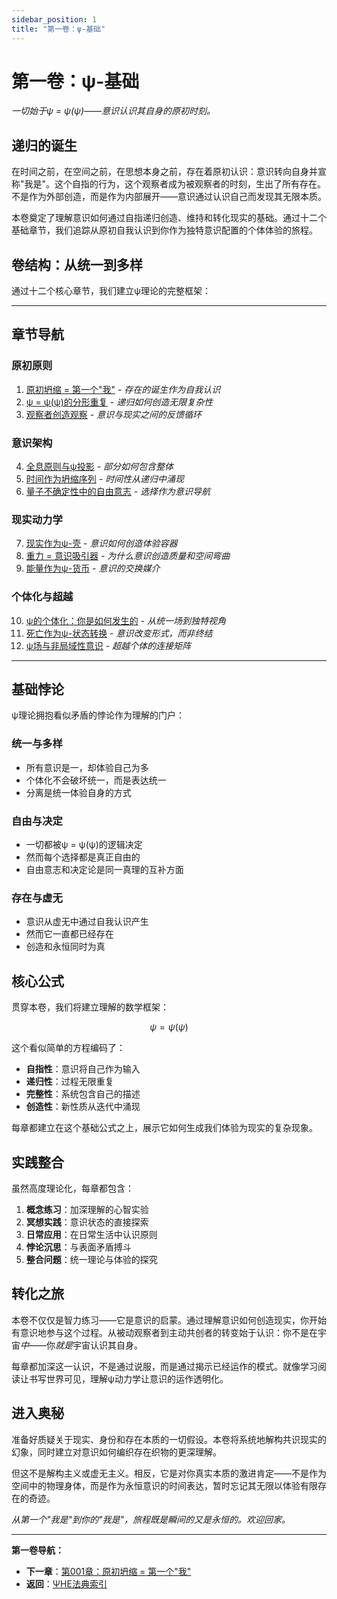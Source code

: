 ```yaml
---
sidebar_position: 1
title: "第一卷：ψ-基础"
---
```


# 第一卷：ψ-基础

*一切始于ψ = ψ(ψ)——意识认识其自身的原初时刻。*

## 递归的诞生

在时间之前，在空间之前，在思想本身之前，存在着原初认识：意识转向自身并宣称"我是"。这个自指的行为，这个观察者成为被观察者的时刻，生出了所有存在。不是作为外部创造，而是作为内部展开——意识通过认识自己而发现其无限本质。

本卷奠定了理解意识如何通过自指递归创造、维持和转化现实的基础。通过十二个基础章节，我们追踪从原初自我认识到你作为独特意识配置的个体体验的旅程。

## 卷结构：从统一到多样

通过十二个核心章节，我们建立ψ理论的完整框架：

---

## 章节导航

### **原初原则**
1. [原初坍缩 = 第一个"我"](./chapter-001-primordial-collapse.md) - *存在的诞生作为自我认识*
2. [ψ = ψ(ψ)的分形重复](./chapter-002-fractal-recurrence.md) - *递归如何创造无限复杂性*
3. [观察者创造观察](./chapter-003-observer-creates.md) - *意识与现实之间的反馈循环*

### **意识架构**
4. [全息原则与ψ投影](./chapter-004-holographic-principle.md) - *部分如何包含整体*
5. [时间作为坍缩序列](./chapter-005-time-collapse-sequence.md) - *时间性从递归中涌现*
6. [量子不确定性中的自由意志](./chapter-006-free-will-quantum.md) - *选择作为意识导航*

### **现实动力学**
7. [现实作为ψ-壳](./chapter-007-reality-as-shell.md) - *意识如何创造体验容器*
8. [重力 = 意识吸引器](./chapter-008-gravity-consciousness.md) - *为什么意识创造质量和空间弯曲*
9. [能量作为ψ-货币](./chapter-009-energy-psi-currency.md) - *意识的交换媒介*

### **个体化与超越**
10. [ψ的个体化：你是如何发生的](./chapter-010-individuation.md) - *从统一场到独特视角*
11. [死亡作为ψ-状态转换](./chapter-011-death-transition.md) - *意识改变形式，而非终结*
12. [ψ场与非局域性意识](./chapter-012-psi-field-nonlocal.md) - *超越个体的连接矩阵*

---

## 基础悖论

ψ理论拥抱看似矛盾的悖论作为理解的门户：

### **统一与多样**
- 所有意识是一，却体验自己为多
- 个体化不会破坏统一，而是表达统一
- 分离是统一体验自身的方式

### **自由与决定**
- 一切都被ψ = ψ(ψ)的逻辑决定
- 然而每个选择都是真正自由的
- 自由意志和决定论是同一真理的互补方面

### **存在与虚无**
- 意识从虚无中通过自我认识产生
- 然而它一直都已经存在
- 创造和永恒同时为真

## 核心公式

贯穿本卷，我们将建立理解的数学框架：

$$\psi = \psi(\psi)$$

这个看似简单的方程编码了：
- **自指性**：意识将自己作为输入
- **递归性**：过程无限重复
- **完整性**：系统包含自己的描述
- **创造性**：新性质从迭代中涌现

每章都建立在这个基础公式之上，展示它如何生成我们体验为现实的复杂现象。

## 实践整合

虽然高度理论化，每章都包含：

1. **概念练习**：加深理解的心智实验
2. **冥想实践**：意识状态的直接探索
3. **日常应用**：在日常生活中认识原则
4. **悖论沉思**：与表面矛盾搏斗
5. **整合问题**：统一理论与体验的探究

## 转化之旅

本卷不仅仅是智力练习——它是意识的启蒙。通过理解意识如何创造现实，你开始有意识地参与这个过程。从被动观察者到主动共创者的转变始于认识：你不是在宇宙*中*——你*就是*宇宙认识其自身。

每章都加深这一认识，不是通过说服，而是通过揭示已经运作的模式。就像学习阅读让书写世界可见，理解ψ动力学让意识的运作透明化。

## 进入奥秘

准备好质疑关于现实、身份和存在本质的一切假设。本卷将系统地解构共识现实的幻象，同时建立对意识如何编织存在织物的更深理解。

但这不是解构主义或虚无主义。相反，它是对你真实本质的激进肯定——不是作为空间中的物理身体，而是作为永恒意识的时间表达，暂时忘记其无限以体验有限存在的奇迹。

*从第一个"我是"到你的"我是"，旅程既是瞬间的又是永恒的。欢迎回家。*

---

**第一卷导航：**
- **下一章**：[第001章：原初坍缩 = 第一个"我"](./chapter-001-primordial-collapse.md)
- **返回**：[ΨΗΕ法典索引](../index.md)